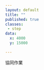 ```yaml
---
layout: default
title: ""
published: true
classes:
 - step
data:
  x: 4000
  y: 15000

---
```


協同作業

